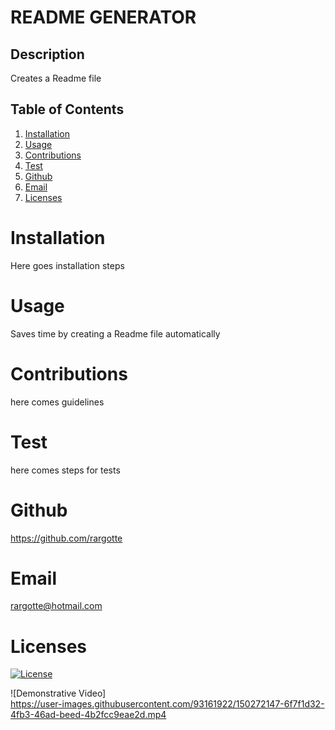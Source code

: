 
    
  # README GENERATOR

  ## Description
  Creates a Readme file

  ## Table of Contents
  1. [Installation](#Installation)
  2. [Usage](#Usage)
  3. [Contributions](#Contributions)
  4. [Test](#Test)
  5. [Github](#Github)
  6. [Email](#Email)
  7. [Licenses](#Licenses)

  # Installation
  Here goes installation steps

  # Usage
  Saves time by creating a Readme file automatically

  # Contributions
  here comes guidelines

  # Test
  here comes steps for tests

  # Github
  https://github.com/rargotte

  # Email
  rargotte@hotmail.com

  # Licenses
  [![License](https://img.shields.io/badge/License-Apache_2.0-blue.svg)](https://opensource.org/licenses/Apache-2.0)
  
  ![Demonstrative Video]  
  https://user-images.githubusercontent.com/93161922/150272147-6f7f1d32-4fb3-46ad-beed-4b2fcc9eae2d.mp4
